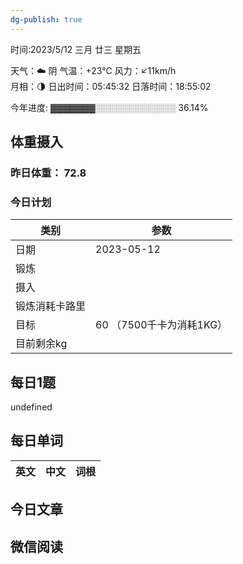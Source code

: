 ```yaml
---
dg-publish: true
---
```



时间:2023/5/12 三月 廿三 星期五

天气：☁️   阴 气温：+23°C 风力：↙11km/h  
月相：🌗 日出时间：05:45:32 日落时间：18:55:02

今年进度: ▓▓▓▓▓▓▓░░░░░░░░░░░░░ 36.14%

## 体重摄入

### 昨日体重： 72.8
### 今日计划
| 类别           | 参数                    |
| -------------- | ----------------------- |
| 日期           | 2023-05-12               |
| 锻炼           |               |
| 摄入           |  |
| 锻炼消耗卡路里 | |
| 目标           | 60      （7500千卡为消耗1KG）                |
| 目前剩余kg               |                          |



## 每日1题

undefined

## 每日单词

| 英文       | 中文       |词根|
| ---------- | ---------- | ---|


## 今日文章




## 微信阅读

<!-- start of weread -->


<!-- end of weread -->
